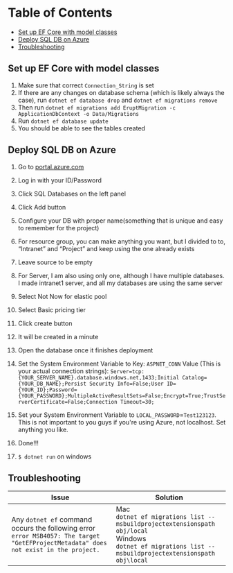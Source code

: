# Table of Contents
- [Set up EF Core with model classes](#set-up-ef-core-with-model-classes)
- [Deploy SQL DB on Azure](#deploy-sql-db-on-azure)
- [Troubleshooting](#troubleshooting)

## Set up EF Core with model classes
1. Make sure that correct `Connection_String` is set
2. If there are any changes on database schema (which is likely always the case), run `dotnet ef database drop` and `dotnet ef migrations remove`
3. Then run `dotnet ef migrations add EruptMigration -c ApplicationDbContext -o Data/Migrations`
4. Run `dotnet ef database update`
5. You should be able to see the tables created

## Deploy SQL DB on Azure
1.  Go to [portal.azure.com](http://portal.azure.com)
2.  Log in with your ID/Password
3.  Click SQL Databases on the left panel
4.  Click Add button
5.  Configure your DB with proper name(something that is unique and easy to remember for the project)
6.  For resource group, you can make anything you want, but I divided to to, “Intranet” and “Project” and keep using the one already exists
7.  Leave source to be empty
8.  For Server, I am also using only one, although I have multiple databases. I made intranet1 server, and all my databases are using the same server
9.  Select Not Now for elastic pool
10.  Select Basic pricing tier
11.  Click create button
12.  It will be created in a minute
13.  Open the database once it finishes deployment
14.  Set the System Environment Variable to
	   Key: 
	   `ASPNET_CONN`
	   Value (This is your actual connection strings): 
	   `Server=tcp:{YOUR_SERVER_NAME}.database.windows.net,1433;Initial Catalog={YOUR_DB_NAME};Persist Security Info=False;User ID={YOUR_ID};Password={YOUR_PASSWORD};MultipleActiveResultSets=False;Encrypt=True;TrustServerCertificate=False;Connection Timeout=30;`

 15. Set your System Environment Variable to `LOCAL_PASSWORD`=`Test123123`. This is not important to you guys if you're using Azure, not localhost. Set anything you like.
16. Done!!!
17. `$ dotnet run` on windows

## Troubleshooting
| Issue | Solution |
|--|--|
| Any `dotnet ef` command occurs the following error `error MSB4057: The target "GetEFProjectMetadata" does not exist in the project.` | Mac<br> `dotnet ef migrations list --msbuildprojectextensionspath obj/local` <br>Windows<br> `dotnet ef migrations list --msbuildprojectextensionspath obj\local` |
